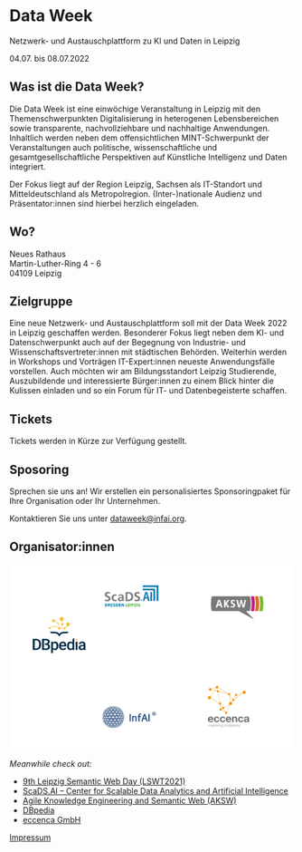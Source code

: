 # Data Week
<span class="subtitle">Netzwerk- und Austauschplattform zu KI und Daten in Leipzig</span>

<div class="subtitle"><span class="date"> 04.07. bis 08.07.2022</span></div>

## Was ist die Data Week?
Die Data Week ist eine einwöchige Veranstaltung in Leipzig mit den Themenschwerpunkten Digitalisierung in heterogenen Lebensbereichen sowie transparente, nachvollziehbare und nachhaltige Anwendungen. Inhaltlich werden neben dem offensichtlichen MINT-Schwerpunkt der Veranstaltungen auch politische, wissenschaftliche und gesamtgesellschaftliche Perspektiven auf Künstliche Intelligenz und Daten integriert.

Der Fokus liegt auf der Region Leipzig, Sachsen als IT-Standort und Mitteldeutschland als Metropolregion. (Inter-)nationale Audienz und Präsentator:innen sind hierbei herzlich eingeladen.

## Wo?
Neues Rathaus<br/>
Martin-Luther-Ring 4 - 6<br/>
04109 Leipzig 

## Zielgruppe
Eine neue Netzwerk- und Austauschplattform soll mit der Data Week 2022 in Leipzig geschaffen werden. Besonderer Fokus liegt neben dem KI- und Datenschwerpunkt auch auf der Begegnung von Industrie- und Wissenschaftsvertreter:innen mit städtischen Behörden. Weiterhin werden in Workshops und Vorträgen IT-Expert:innen neueste Anwendungsfälle vorstellen. Auch möchten wir am Bildungsstandort Leipzig Studierende, Auszubildende und interessierte Bürger:innen zu einem Blick hinter die Kulissen einladen und so ein Forum für IT- und Datenbegeisterte schaffen.

## Tickets
Tickets werden in Kürze zur Verfügung gestellt.

## Sposoring
Sprechen sie uns an! Wir erstellen ein personalisiertes Sponsoringpaket für Ihre Organisation oder Ihr Unternehmen.

Kontaktieren Sie uns unter dataweek@infai.org.

## Organisator:innen

![](images/logos.png)


*Meanwhile check out:*


- [9th Leipzig Semantic Web Day (LSWT2021)](https://lswt2021.aksw.org/)
- [ScaDS.AI – Center for Scalable Data Analytics and Artificial Intelligence](https://scads.de/)
- [Agile Knowledge Engineering and Semantic Web (AKSW)](https://aksw.org/)
- [DBpedia](https://www.dbpedia.org/)
- [eccenca GmbH](https://www.eccenca.com/)

[Impressum](https://infai.org/das-institut/impressum/)
